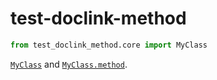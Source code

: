 test-doclink-method
================

<!-- WARNING: THIS FILE WAS AUTOGENERATED! DO NOT EDIT! -->

``` python
from test_doclink_method.core import MyClass
```

[`MyClass`](https://rxavier.github.io/test-doclink-method/core.html#myclass)
and
[`MyClass.method`](https://rxavier.github.io/test-doclink-method/core.html#method).
